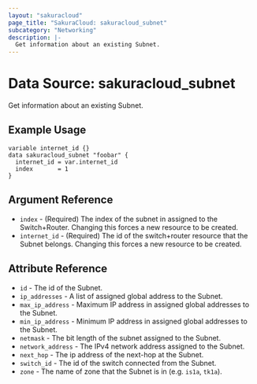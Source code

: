```yaml
---
layout: "sakuracloud"
page_title: "SakuraCloud: sakuracloud_subnet"
subcategory: "Networking"
description: |-
  Get information about an existing Subnet.
---
```


# Data Source: sakuracloud_subnet

Get information about an existing Subnet.

## Example Usage

```hcl
variable internet_id {}
data sakuracloud_subnet "foobar" {
  internet_id = var.internet_id
  index       = 1
}
```
## Argument Reference

* `index` - (Required) The index of the subnet in assigned to the Switch+Router. Changing this forces a new resource to be created.
* `internet_id` - (Required) The id of the switch+router resource that the Subnet belongs. Changing this forces a new resource to be created.



## Attribute Reference

* `id` - The id of the Subnet.
* `ip_addresses` - A list of assigned global address to the Subnet.
* `max_ip_address` - Maximum IP address in assigned global addresses to the Subnet.
* `min_ip_address` - Minimum IP address in assigned global addresses to the Subnet.
* `netmask` - The bit length of the subnet assigned to the Subnet.
* `network_address` - The IPv4 network address assigned to the Subnet.
* `next_hop` - The ip address of the next-hop at the Subnet.
* `switch_id` - The id of the switch connected from the Subnet.
* `zone` - The name of zone that the Subnet is in (e.g. `is1a`, `tk1a`).




